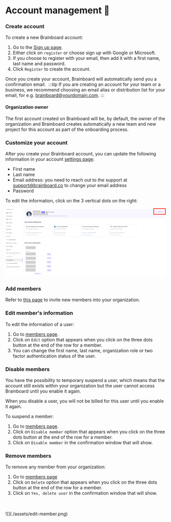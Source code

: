 # Account management 👤

### Create account

To create a new Brainboard account:

1. Go to the [Sign up page](https://app.brainboard.co/register).
2. Either click on `register` or choose sign up with Google or Microsoft.
3. If you choose to register with your email, then add it with a first name, last name and password.
4. Click `Register` to create the account.

Once you create your account, Brainboard will automatically send you a confirmation email. ​​ :::tip If you are creating an account for your team or a business, we recommend choosing an email alias or distribution list for your email, for e.g. brainboard@yourdomain.com. :::

#### Organization owner

The first account created on Brainboard will be, by default, the owner of the organization and Brainboard creates automatically a new team and new project for this account as part of the onboarding process.

### Customize your account

After you create your Brainboard account, you can update the following information in your account [settings page](https://app.brainboard.co/settings/my-profile):

* First name
* Last name
* Email address: you need to reach out to the support at support@brainboard.co to change your email address
* Password

To edit the information, click on the 3 vertical dots on the right:

![Account page](../.gitbook/assets/edit-profile.png)

### Add members

Refer to [this page](https://gitlab.com/brainboard/brainboard/-/blob/main/account-billing/invite-members/README.md) to invite new members into your organization.

### Edit member's information

To edit the information of a user:

1. Go to [members page](https://app.brainboard.co/settings/members).
2. Click on `Edit` option that appears when you click on the three dots button at the end of the row for a member.
3. You can change the first name, last name, organization role or two factor authentication status of the user.

### Disable members

You have the possibility to temporary suspend a user, which means that the account still exists within your organization but the user cannot access Brainboard until you enable it again.

When you disable a user, you will not be billed for this user until you enable it again.

To suspend a member:

1. Go to [members page](https://app.brainboard.co/settings/members).
2. Click on `Disable member` option that appears when you click on the three dots button at the end of the row for a member.
3. Click on `Disable member` in the confirmation window that will show.

### Remove members

To remove any member from your organization:

1. Go to [members page](https://app.brainboard.co/settings/members)
2. Click on `Delete` option that appears when you click on the three dots button at the end of the row for a member.
3. Click on `Yes, delete user` in the confirmation window that will show.

\
\
!\[]\(./assets/edit-member.png)
